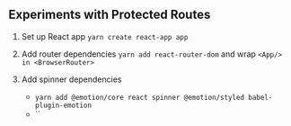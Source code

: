 ## Experiments with Protected Routes

1) Set up React app `yarn create react-app app`

2) Add router dependencies  `yarn add react-router-dom` and wrap `<App/> in <BrowserRouter>`

3) Add spinner dependencies
    - `yarn add @emotion/core react spinner @emotion/styled babel-plugin-emotion`
    - ``
